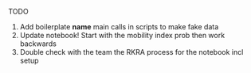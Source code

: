 TODO

1. Add boilerplate __name__ main calls in scripts to make fake data
2. Update notebook! Start with the mobility index prob then work backwards
3. Double check with the team the RKRA process for the notebook incl setup
